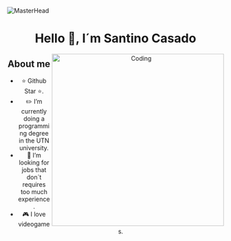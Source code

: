 ![MasterHead](https://beingfa.com/wp-content/uploads/2014/10/coding-banner.jpg)
<div align="center">
<h1 align="center">Hello 👋, I´m Santino Casado </h1>
  
<img align="right" alt="Coding" width="400" src="https://user-images.githubusercontent.com/74038190/212749695-a6817c5a-a794-462b-afca-1b5ce7dd5e63.gif">

## About me

- ⭐ Github Star ⭐.
- ✏️ I’m currently doing a programming degree in the UTN university.
- 🤔 I’m looking for jobs that don´t requires too much experience.
- 🎮 I love videogames.
